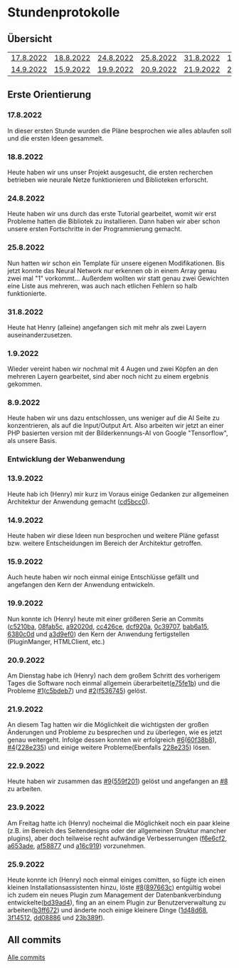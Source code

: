<h1>Stundenprotokolle</h1>

<h2>Übersicht</h2>
<table align="center">
  <tr>
    <td><a href="#1"> 17.8.2022 </a></td>
    <td><a href="#2"> 18.8.2022 </a></td>
    <td><a href="#3"> 24.8.2022 </a></td>
    <td><a href="#4"> 25.8.2022 </a></td>
    <td><a href="#5"> 31.8.2022 </a></td>
    <td><a href="#6"> 1.9.2022 </a></td>
    <td><a href="#7"> 8.9.2022 </a></td>
    <td><a href="#8"> 13.9.2022 </a></td>
  </tr>
  <tr>
    <td><a href="#9"> 14.9.2022 </a></td>
    <td><a href="#12"> 15.9.2022 </a></td>
    <td><a href="#13"> 19.9.2022 </a></td>
    <td><a href="#14"> 20.9.2022 </a></td>
    <td><a href="#15"> 21.9.2022 </a></td>
    <td><a href="#16"> 22.9.2022 </a></td>
    <td><a href="#18"> 23.9.2022 </a></td>
    <td><a href="#17"> 25.9.2022 </a></td>
    
  </tr>
</table>

<h2>Erste Orientierung</h2>
<p>
  <h3 id="1">17.8.2022</h3>
  In dieser ersten Stunde wurden die Pläne besprochen wie alles ablaufen soll und die ersten Ideen gesammelt.
</p>

<p>
  <h3 id="2">18.8.2022</h3>
  Heute haben wir uns unser Projekt ausgesucht, die ersten recherchen betrieben wie neurale Netze funktionieren und Biblioteken erforscht.
</p>

<p>
  <h3 id="3">24.8.2022</h3>
  Heute haben wir uns durch das erste Tutorial gearbeitet, womit wir erst Probleme hatten die Bibliotek zu installieren. Dann haben wir aber schon unsere ersten Fortschritte in der Programmierung gemacht.
</p>

<p>
  <h3 id="4">25.8.2022</h3>
  Nun hatten wir schon ein Template für unsere eigenen Modifikationen. Bis jetzt konnte das Neural Network nur erkennen ob in einem Array genau zwei mal "1" vorkommt... Außerdem wollten wir statt genau zwei Gewichten eine Liste aus mehreren, was auch nach etlichen Fehlern so halb funktionierte.
</p>

<p>
  <h3 id="5">31.8.2022</h3>
  Heute hat Henry (alleine) angefangen sich mit mehr als zwei Layern auseinanderzusetzen.
</p>

<p>
  <h3 id="6">1.9.2022</h3>
  Wieder vereint haben wir nochmal mit 4 Augen und zwei Köpfen an den mehreren Layern gearbeitet, sind aber noch nicht zu einem ergebnis gekommen.
</p>

<p>
  <h3 id="7">8.9.2022</h3>
  Heute haben wir uns dazu entschlossen, uns weniger auf die AI Seite zu konzentrieren, als auf die Input/Output Art. Also arbeiten wir jetzt an einer PHP basierten version mit der Bilderkennungs-AI von Google "Tensorflow", als unsere Basis.
</p>

### Entwicklung der Webanwendung
<p>
  <h3 id="8">13.9.2022</h3>
  Heute hab ich (Henry) mir kurz im Voraus einige Gedanken zur allgemeinen Architektur der Anwendung gemacht (<a href="https://github.com/ComputerScienceDevs/infodevs/commit/cd5bcc0d3873cf604a756df54c69581c4985acb2">cd5bcc0</a>).
</p>
<p>
  <h3 id="9">14.9.2022</h3>
  Heute haben wir diese Ideen nun besprochen und weitere Pl&auml;ne gefasst bzw. weitere Entscheidungen im Bereich der Architektur getroffen.
</p>
<p>
  <h3 id="12">15.9.2022</h3>
  Auch heute haben wir noch einmal einige Entschlüsse gefällt und angefangen den Kern der Anwendung entwickeln.
</p>
<p>
  <h3 id="13">19.9.2022</h3>
  Nun konnte ich (Henry) heute mit einer größeren Serie an Commits (<a href="https://github.com/ComputerScienceDevs/infodevs/commit/c5210bad2d16ed57787de0ae14685f88c8e52487">c5210ba</a>, <a href="https://github.com/ComputerScienceDevs/infodevs/commit/08fab5c747f30d91618395b901a008f1cf7eb410">08fab5c</a>, <a href="https://github.com/ComputerScienceDevs/infodevs/commit/a92020dfd4b19ecee8404e8bc29bd62ff1b7cfb5">a92020d</a>, <a href="https://github.com/ComputerScienceDevs/infodevs/commit/cc426ce5a478e9f08431225e277f340fd52a8626">cc426ce</a>, <a href="https://github.com/ComputerScienceDevs/infodevs/commit/dcf920a9975786a0e57743f48dd3a812b57d9e5b">dcf920a</a>, <a href="https://github.com/ComputerScienceDevs/infodevs/commit/0c39707f0984fe57216e0b704a31e33374ab2547">0c39707</a>, <a href="https://github.com/ComputerScienceDevs/infodevs/commit/bab6a15ca43bf6cf80ee550342c1b7732d2a6925">bab6a15</a>, <a href="https://github.com/ComputerScienceDevs/infodevs/commit/6380c0d71ce1295af31a5e8b6ef2a73be3307284">6380c0d</a> und <a href="https://github.com/ComputerScienceDevs/infodevs/commit/a3d9ef0e8a5cb01db9b2afb36cf35fc111c5eefb">a3d9ef0</a>) den Kern der Anwendung fertigstellen (PluginManger, HTMLClient, etc.)
</p>
<p>
  <h3 id="14">20.9.2022</h3>
  Am Dienstag habe ich (Henry) nach dem großem Schritt des vorherigem Tages die Software noch einmal allgemein überarbeitet(<a href="https://github.com/ComputerScienceDevs/infodevs/commit/e75fe1bf9ce9fc43092c8598fb1453f222b641c4">e75fe1b</a>) und die Probleme <a href="https://github.com/ComputerScienceDevs/infodevs/issues/1">#1</a>(<a href="https://github.com/ComputerScienceDevs/infodevs/commit/c5bdeb77cbee4d24662698cabe7a026f0143150e">c5bdeb7</a>) und <a href="https://github.com/ComputerScienceDevs/infodevs/issues/2">#2</a>(<a href="https://github.com/ComputerScienceDevs/infodevs/commit/f5367452ff0b20754361c6fe1e984abde48ee46a">f536745</a>) gelöst.
</p>
<p>
  <h3 id="15">21.9.2022</h3>
  An diesem Tag hatten wir die Möglichkeit die wichtigsten der großen Änderungen und Probleme zu besprechen und zu überlegen, wie es jetzt genau weitergeht. Infolge dessen konnten wir erfolgreich <a href="https://github.com/ComputerScienceDevs/infodevs/issues/6">#6</a>(<a href="https://github.com/ComputerScienceDevs/infodevs/commit/60f38b8ff3396a71a2a91f1a7b32291ee10b8213">60f38b8</a>), <a href="https://github.com/ComputerScienceDevs/infodevs/issues/4">#4</a>(<a href="https://github.com/ComputerScienceDevs/infodevs/commit/228e2354fe861cdf6c49f5d9f6f5b3e9edafce39">228e235</a>) und einige weitere Probleme(Ebenfalls <a href="https://github.com/ComputerScienceDevs/infodevs/commit/228e2354fe861cdf6c49f5d9f6f5b3e9edafce39">228e235</a>) lösen.
</p>
<p>
  <h3 id="16">22.9.2022</h3>
  Heute haben wir zusammen das <a href="https://github.com/ComputerScienceDevs/infodevs/issues/9">#9</a>(<a href="https://github.com/ComputerScienceDevs/infodevs/commit/559f201598c2f97b76e40f155c019b9af3729c78">559f201</a>) gelöst und angefangen an <a href="https://github.com/ComputerScienceDevs/infodevs/issues/8">#8</a> zu arbeiten.
</p>
<p>
  <h3 id="18">23.9.2022</h3>
  Am Freitag hatte ich (Henry) nocheimal die Möglichkeit noch ein paar kleine (z.B. im Bereich des Seitendesigns oder der allgemeinen Struktur mancher plugins), aber doch teilweise recht aufwändige Verbesserrungen (<a href="https://github.com/ComputerScienceDevs/infodevs/commit/f6e6cf2dc764020c17aa6e7df68307bff5428543">f6e6cf2</a>, <a href="https://github.com/ComputerScienceDevs/infodevs/commit/a653adeb18a1f0fc3a53906176fcad977a6abb0c">a653ade</a>, <a href="https://github.com/ComputerScienceDevs/infodevs/commit/af588778beff343f4c418b1f5113b6689b085c62">af58877</a> und <a href="https://github.com/ComputerScienceDevs/infodevs/commit/a16c919b3ed01fe0c757cfd91e40c3e8d95d4f97">a16c919</a>) vorzunehmen.
</p>
<p>
  <h3 id="17">25.9.2022</h3>
  Heute konnte ich (Henry) noch einmal einiges comitten, so fügte ich einen kleinen Installationsassistenten hinzu, löste <a href="https://github.com/ComputerScienceDevs/infodevs/issues/8">#8</a>(<a href="https://github.com/ComputerScienceDevs/infodevs/commit/897663cbd8186c3c9c5e9f9a82971dfeb14204a0">897663c</a>) entgültig wobei ich zudem ein neues Plugin zum Management der Datenbankverbindung entwickelte(<a href="https://github.com/ComputerScienceDevs/infodevs/commit/bd39ad4dc98511790d78a358a8d93d62af2f673d">bd39ad4</a>), fing an an einem Plugin zur Benutzerverwaltung zu arbeiten(<a href="https://github.com/ComputerScienceDevs/infodevs/commit/b3ff672775e15aa70bd7c1eba7f0b260d121651a">b3ff672</a>) und änderte noch einige kleinere Dinge (<a href="https://github.com/ComputerScienceDevs/infodevs/commit/1d48d687ba1338bfbc72a9dba001acdf768e01f5">1d48d68</a>, <a href="https://github.com/ComputerScienceDevs/infodevs/commit/3f145120c4c2b45fb13713e686863e0d051f08fa">3f14512</a>, <a href="https://github.com/ComputerScienceDevs/infodevs/commit/dd0888699b6e6d637a54b800a210a09c1c163d40">dd08886</a> und <a href="https://github.com/ComputerScienceDevs/infodevs/commit/23b389f11f813492f2d8a8bbd2c87dafe1af8724">23b389f</a>).
</p>

<h2>All commits</h2>
<a href="https://github.com/ComputerScienceDevs/infodevs/network">Alle commits</a>
